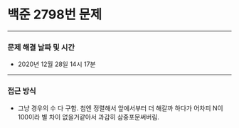 
# 백준 2798번 문제

---

### 문제 해결 날짜 및 시간

- 2020년 12월 28일 14시 17분

---

### 접근 방식
- 그냥 경우의 수 다 구함. 첨엔 정렬해서 앞에서부터 더 해갈까 하다가 어차피 N이 100이라 별 차이 없을거같아서 과감히 삼중포문써버림.

